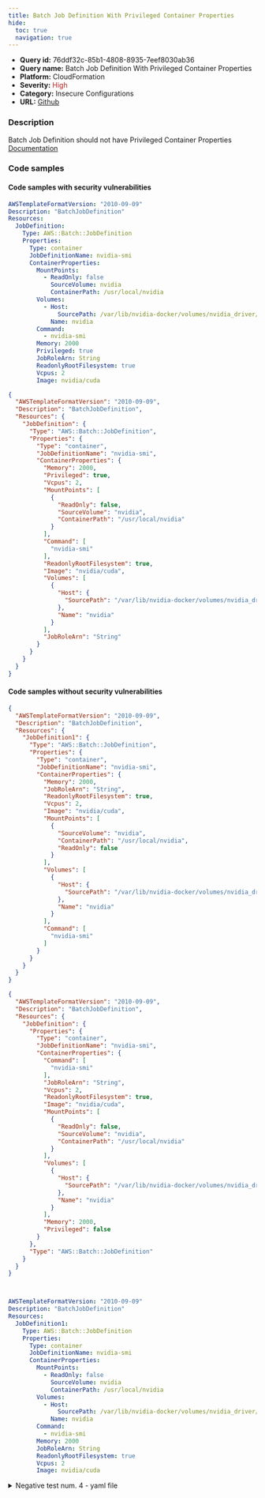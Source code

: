 ```yaml
---
title: Batch Job Definition With Privileged Container Properties
hide:
  toc: true
  navigation: true
---
```


<style>
  .highlight .hll {
    background-color: #ff171742;
  }
  .md-content {
    max-width: 1100px;
    margin: 0 auto;
  }
</style>

-   **Query id:** 76ddf32c-85b1-4808-8935-7eef8030ab36
-   **Query name:** Batch Job Definition With Privileged Container Properties
-   **Platform:** CloudFormation
-   **Severity:** <span style="color:#bb2124">High</span>
-   **Category:** Insecure Configurations
-   **URL:** [Github](https://github.com/Checkmarx/kics/tree/master/assets/queries/cloudFormation/aws/batch_job_definition_with_privileged_container_properties)

### Description
Batch Job Definition should not have Privileged Container Properties<br>
[Documentation](https://docs.aws.amazon.com/AWSCloudFormation/latest/UserGuide/aws-resource-batch-jobdefinition.html)

### Code samples
#### Code samples with security vulnerabilities
```yaml title="Positive test num. 1 - yaml file" hl_lines="21"
AWSTemplateFormatVersion: "2010-09-09"
Description: "BatchJobDefinition"
Resources:
  JobDefinition:
    Type: AWS::Batch::JobDefinition
    Properties:
      Type: container
      JobDefinitionName: nvidia-smi
      ContainerProperties:
        MountPoints:
          - ReadOnly: false
            SourceVolume: nvidia
            ContainerPath: /usr/local/nvidia
        Volumes:
          - Host:
              SourcePath: /var/lib/nvidia-docker/volumes/nvidia_driver/latest
            Name: nvidia
        Command:
          - nvidia-smi
        Memory: 2000
        Privileged: true
        JobRoleArn: String
        ReadonlyRootFilesystem: true
        Vcpus: 2
        Image: nvidia/cuda

```
```json title="Positive test num. 2 - json file" hl_lines="12"
{
  "AWSTemplateFormatVersion": "2010-09-09",
  "Description": "BatchJobDefinition",
  "Resources": {
    "JobDefinition": {
      "Type": "AWS::Batch::JobDefinition",
      "Properties": {
        "Type": "container",
        "JobDefinitionName": "nvidia-smi",
        "ContainerProperties": {
          "Memory": 2000,
          "Privileged": true,
          "Vcpus": 2,
          "MountPoints": [
            {
              "ReadOnly": false,
              "SourceVolume": "nvidia",
              "ContainerPath": "/usr/local/nvidia"
            }
          ],
          "Command": [
            "nvidia-smi"
          ],
          "ReadonlyRootFilesystem": true,
          "Image": "nvidia/cuda",
          "Volumes": [
            {
              "Host": {
                "SourcePath": "/var/lib/nvidia-docker/volumes/nvidia_driver/latest"
              },
              "Name": "nvidia"
            }
          ],
          "JobRoleArn": "String"
        }
      }
    }
  }
}

```


#### Code samples without security vulnerabilities
```json title="Negative test num. 1 - json file"
{
  "AWSTemplateFormatVersion": "2010-09-09",
  "Description": "BatchJobDefinition",
  "Resources": {
    "JobDefinition1": {
      "Type": "AWS::Batch::JobDefinition",
      "Properties": {
        "Type": "container",
        "JobDefinitionName": "nvidia-smi",
        "ContainerProperties": {
          "Memory": 2000,
          "JobRoleArn": "String",
          "ReadonlyRootFilesystem": true,
          "Vcpus": 2,
          "Image": "nvidia/cuda",
          "MountPoints": [
            {
              "SourceVolume": "nvidia",
              "ContainerPath": "/usr/local/nvidia",
              "ReadOnly": false
            }
          ],
          "Volumes": [
            {
              "Host": {
                "SourcePath": "/var/lib/nvidia-docker/volumes/nvidia_driver/latest"
              },
              "Name": "nvidia"
            }
          ],
          "Command": [
            "nvidia-smi"
          ]
        }
      }
    }
  }
}

```
```json title="Negative test num. 2 - json file"
{
  "AWSTemplateFormatVersion": "2010-09-09",
  "Description": "BatchJobDefinition",
  "Resources": {
    "JobDefinition": {
      "Properties": {
        "Type": "container",
        "JobDefinitionName": "nvidia-smi",
        "ContainerProperties": {
          "Command": [
            "nvidia-smi"
          ],
          "JobRoleArn": "String",
          "Vcpus": 2,
          "ReadonlyRootFilesystem": true,
          "Image": "nvidia/cuda",
          "MountPoints": [
            {
              "ReadOnly": false,
              "SourceVolume": "nvidia",
              "ContainerPath": "/usr/local/nvidia"
            }
          ],
          "Volumes": [
            {
              "Host": {
                "SourcePath": "/var/lib/nvidia-docker/volumes/nvidia_driver/latest"
              },
              "Name": "nvidia"
            }
          ],
          "Memory": 2000,
          "Privileged": false
        }
      },
      "Type": "AWS::Batch::JobDefinition"
    }
  }
}

```
```yaml title="Negative test num. 3 - yaml file"


AWSTemplateFormatVersion: "2010-09-09"
Description: "BatchJobDefinition"
Resources:
  JobDefinition1:
    Type: AWS::Batch::JobDefinition
    Properties:
      Type: container
      JobDefinitionName: nvidia-smi
      ContainerProperties:
        MountPoints:
          - ReadOnly: false
            SourceVolume: nvidia
            ContainerPath: /usr/local/nvidia
        Volumes:
          - Host:
              SourcePath: /var/lib/nvidia-docker/volumes/nvidia_driver/latest
            Name: nvidia
        Command:
          - nvidia-smi
        Memory: 2000
        JobRoleArn: String
        ReadonlyRootFilesystem: true
        Vcpus: 2
        Image: nvidia/cuda

```
<details><summary>Negative test num. 4 - yaml file</summary>

```yaml
AWSTemplateFormatVersion: "2010-09-09"
Description: "BatchJobDefinition"
Resources:
  JobDefinition:
    Type: AWS::Batch::JobDefinition
    Properties:
      Type: container
      JobDefinitionName: nvidia-smi
      ContainerProperties:
        MountPoints:
          - ReadOnly: false
            SourceVolume: nvidia
            ContainerPath: /usr/local/nvidia
        Volumes:
          - Host:
              SourcePath: /var/lib/nvidia-docker/volumes/nvidia_driver/latest
            Name: nvidia
        Command:
          - nvidia-smi
        Memory: 2000
        Privileged: false
        JobRoleArn: String
        ReadonlyRootFilesystem: true
        Vcpus: 2
        Image: nvidia/cuda


```
</details>
